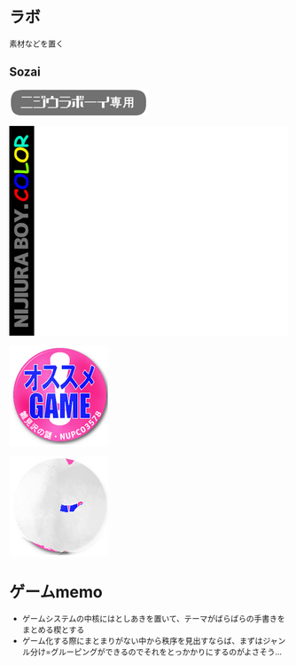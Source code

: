 # ラボ

素材などを置く

## Sozai

![nijiuraboy_only](images/nijiuraboy_only.png)

![nijiuraboy_color](images/nijiuraboy_color.png)

![osusume](images/osusume.png)

![osusume](images/osusume_del.png)

# ゲームmemo
- ゲームシステムの中核にはとしあきを置いて、テーマがばらばらの手書きをまとめる楔とする
- ゲーム化する際にまとまりがない中から秩序を見出すならば、まずはジャンル分け=グルーピングができるのでそれをとっかかりにするのがよさそう…